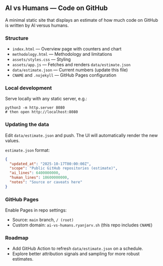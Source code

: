 ## AI vs Humans — Code on GitHub

A minimal static site that displays an estimate of how much code on GitHub is written by AI versus humans.

### Structure

- `index.html` — Overview page with counters and chart
- `methodology.html` — Methodology and limitations
- `assets/styles.css` — Styling
- `assets/app.js` — Fetches and renders `data/estimate.json`
- `data/estimate.json` — Current numbers (update this file)
- `CNAME` and `.nojekyll` — GitHub Pages configuration

### Local development

Serve locally with any static server, e.g.:

```
python3 -m http.server 8080
# then open http://localhost:8080
```

### Updating the data

Edit `data/estimate.json` and push. The UI will automatically render the new values.

`estimate.json` format:

```json
{
  "updated_at": "2025-10-17T00:00:00Z",
  "scope": "Public GitHub repositories (estimate)",
  "ai_lines": 6400000000,
  "human_lines": 18600000000,
  "notes": "Source or caveats here"
}
```

### GitHub Pages

Enable Pages in repo settings:
- Source: `main` branch, `/ (root)`
- Custom domain: `ai-vs-humans.ryanjarv.sh` (this repo includes `CNAME`)

### Roadmap

- Add GitHub Action to refresh `data/estimate.json` on a schedule.
- Explore better attribution signals and sampling for more robust estimates.

